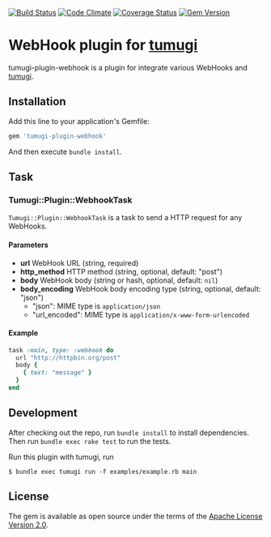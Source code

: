 [![Build Status](https://travis-ci.org/tumugi/tumugi-plugin-webhook.svg?branch=master)](https://travis-ci.org/tumugi/tumugi-plugin-webhook) [![Code Climate](https://codeclimate.com/github/tumugi/tumugi-plugin-webhook/badges/gpa.svg)](https://codeclimate.com/github/tumugi/tumugi-plugin-webhook) [![Coverage Status](https://coveralls.io/repos/github/tumugi/tumugi-plugin-webhook/badge.svg?branch=master)](https://coveralls.io/github/tumugi/tumugi-plugin-webhook?branch=master) [![Gem Version](https://badge.fury.io/rb/tumugi-plugin-webhook.svg)](https://badge.fury.io/rb/tumugi-plugin-webhook)

# WebHook plugin for [tumugi](https://github.com/tumugi/tumugi)

tumugi-plugin-webhook is a plugin for integrate various WebHooks and [tumugi](https://github.com/tumugi/tumugi).

## Installation

Add this line to your application's Gemfile:

```ruby
gem 'tumugi-plugin-webhook'
```

And then execute `bundle install`.

## Task

### Tumugi::Plugin::WebhookTask

`Tumugi::Plugin::WebhookTask` is a task to send a HTTP request for any WebHooks.

#### Parameters

- **url** WebHook URL (string, required)
- **http_method** HTTP method (string, optional, default: "post")
- **body** WebHook body (string or hash, optional, default: `nil`)
- **body_encoding** WebHook body encoding type (string, optional, default: "json")
  - "json": MIME type is `application/json`
  - "url_encoded": MIME type is  `application/x-www-form-urlencoded`

#### Example

```rb
task :main, type: :webhook do
  url "http://httpbin.org/post"
  body {
    { text: "message" }
  }
end
```

## Development

After checking out the repo, run `bundle install` to install dependencies.
Then run `bundle exec rake test` to run the tests.

Run this plugin with tumugi, run

```
$ bundle exec tumugi run -f examples/example.rb main
```

## License

The gem is available as open source under the terms of the [Apache License
Version 2.0](http://www.apache.org/licenses/).
